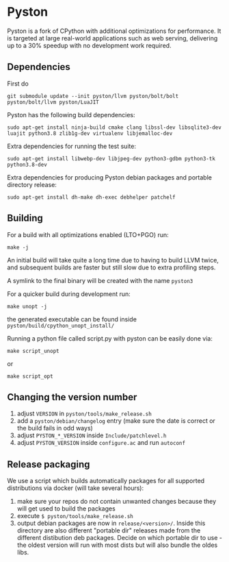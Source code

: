 # Pyston

Pyston is a fork of CPython with additional optimizations for performance.  It is targeted at large real-world applications such as web serving, delivering up to a 30% speedup with no development work required.

## Dependencies

First do

```
git submodule update --init pyston/llvm pyston/bolt/bolt pyston/bolt/llvm pyston/LuaJIT
```

Pyston has the following build dependencies:

```
sudo apt-get install ninja-build cmake clang libssl-dev libsqlite3-dev luajit python3.8 zlib1g-dev virtualenv libjemalloc-dev
```

Extra dependencies for running the test suite:
```
sudo apt-get install libwebp-dev libjpeg-dev python3-gdbm python3-tk python3.8-dev
```

Extra dependencies for producing Pyston debian packages and portable directory release:
```
sudo apt-get install dh-make dh-exec debhelper patchelf
```

## Building

For a build with all optimizations enabled (LTO+PGO) run:

```
make -j
```

An initial build will take quite a long time due to having to build LLVM twice, and subsequent builds are faster but still slow due to extra profiling steps.

A symlink to the final binary will be created with the name `pyston3`

For a quicker build during development run:
```
make unopt -j
```
the generated executable can be found inside `pyston/build/cpython_unopt_install/`

Running a python file called script.py with pyston can be easily done via:
```
make script_unopt
```
or
```
make script_opt
```

## Changing the version number
1. adjust `VERSION` in `pyston/tools/make_release.sh`
2. add a `pyston/debian/changelog` entry (make sure the date is correct or the build fails in odd ways)
3. adjust `PYSTON_*_VERSION` inside `Include/patchlevel.h`
4. adjust `PYSTON_VERSION` inside `configure.ac` and run `autoconf`

## Release packaging
We use a script which builds automatically packages for all supported distributions via docker (will take several hours):
1. make sure your repos do not contain unwanted changes because they will get used to build the packages 
2. execute `$ pyston/tools/make_release.sh`
3. output debian packages are now in `release/<version>/`. 
   Inside this directory are also different "portable dir" releases made from the different distibution deb packages.
   Decide on which portable dir to use - the oldest version will run with most dists but will also bundle the oldes libs.
